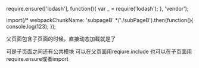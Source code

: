  require.ensure(['lodash'], function(){
     var _ = require('lodash');
 }, 'vendor');

import(/* webpackChunkName: 'subpageB' */'./subPageB').then(function(){
      console.log(123);
});

父页面包含子页面的时候，直接动态加载就是了


可是子页面之间还有公共模块
可以在父页面用reqiure.include
也可以在子页面用require.ensure或者import